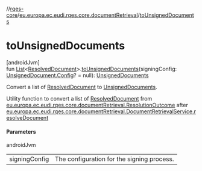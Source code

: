//[rqes-core](../../index.md)/[eu.europa.ec.eudi.rqes.core.documentRetrieval](index.md)/[toUnsignedDocuments](to-unsigned-documents.md)

# toUnsignedDocuments

[androidJvm]\
fun [List](https://kotlinlang.org/api/latest/jvm/stdlib/kotlin-stdlib/kotlin.collections/-list/index.html)&lt;[ResolvedDocument](-resolved-document/index.md)&gt;.[toUnsignedDocuments](to-unsigned-documents.md)(signingConfig: [UnsignedDocument.Config](../eu.europa.ec.eudi.rqes.core/-unsigned-document/-config/index.md)? = null): [UnsignedDocuments](../eu.europa.ec.eudi.rqes.core/-unsigned-documents/index.md)

Convert a list of [ResolvedDocument](-resolved-document/index.md) to [UnsignedDocuments](../eu.europa.ec.eudi.rqes.core/-unsigned-documents/index.md).

Utility function to convert a list of [ResolvedDocument](-resolved-document/index.md) from [eu.europa.ec.eudi.rqes.core.documentRetrieval.ResolutionOutcome](-resolution-outcome/index.md) after [eu.europa.ec.eudi.rqes.core.documentRetrieval.DocumentRetrievalService.resolveDocument](-document-retrieval-service/resolve-document.md)

#### Parameters

androidJvm

| | |
|---|---|
| signingConfig | The configuration for the signing process. |
